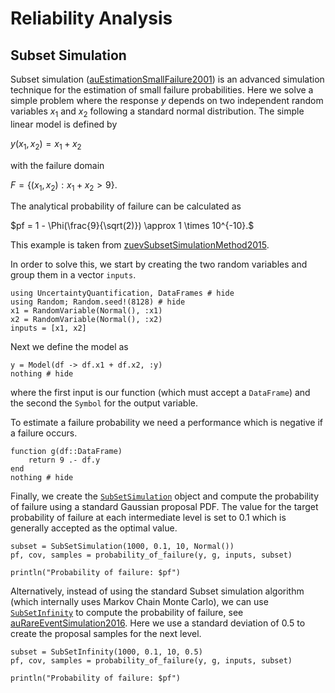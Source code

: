 # Reliability Analysis

## Subset Simulation

Subset simulation ([auEstimationSmallFailure2001](@cite)) is an advanced simulation technique for the estimation of small failure probabilities. Here we solve a simple problem where the response $y$ depends on two independent random variables $x_1$ and $x_2$ following a standard normal distribution. The simple linear model is defined by

$y(x_1,x_2) = x_1 + x_2$

with the failure domain

$F = \{(x_1, x_2) : x_1 + x_2 > 9\}.$

The analytical probability of failure can be calculated as

$pf = 1 - \Phi(\frac{9}{\sqrt(2)}) \approx 1 \times 10^{-10}.$

This example is taken from [zuevSubsetSimulationMethod2015](@cite).

In order to solve this, we start by creating the two random variables and group them in a vector `inputs`.

```@example subset
using UncertaintyQuantification, DataFrames # hide
using Random; Random.seed!(8128) # hide
x1 = RandomVariable(Normal(), :x1)
x2 = RandomVariable(Normal(), :x2)
inputs = [x1, x2]
```

Next we define the model as

```@example subset
y = Model(df -> df.x1 + df.x2, :y)
nothing # hide
```

where the first input is our function (which must accept a `DataFrame`) and the second the `Symbol` for the output variable.

To estimate a failure probability we need a performance which is negative if a failure occurs.

```@example subset
function g(df::DataFrame)
    return 9 .- df.y
end
nothing # hide
```

Finally, we create the [`SubSetSimulation`](@ref) object and compute the probability of failure using a standard Gaussian proposal PDF. The value for the target probability of failure at each intermediate level is set to $0.1$ which is generally accepted as the optimal value.

```@example subset
subset = SubSetSimulation(1000, 0.1, 10, Normal())
pf, cov, samples = probability_of_failure(y, g, inputs, subset)

println("Probability of failure: $pf")
```

Alternatively, instead of using the standard Subset simulation algorithm (which internally uses Markov Chain Monte Carlo), we can use [`SubSetInfinity`](@ref) to compute the probability of failure, see [auRareEventSimulation2016](@cite). Here we use a standard deviation of $0.5$ to create the proposal samples for the next level.

```@example subset
subset = SubSetInfinity(1000, 0.1, 10, 0.5)
pf, cov, samples = probability_of_failure(y, g, inputs, subset)

println("Probability of failure: $pf")
```
